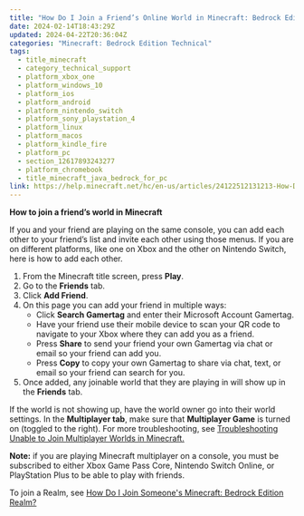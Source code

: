 ```yaml
---
title: "How Do I Join a Friend’s Online World in Minecraft: Bedrock Edition?"
date: 2024-02-14T18:43:29Z
updated: 2024-04-22T20:36:04Z
categories: "Minecraft: Bedrock Edition Technical"
tags:
  - title_minecraft
  - category_technical_support
  - platform_xbox_one
  - platform_windows_10
  - platform_ios
  - platform_android
  - platform_nintendo_switch
  - platform_sony_playstation_4
  - platform_linux
  - platform_macos
  - platform_kindle_fire
  - platform_pc
  - section_12617893243277
  - platform_chromebook
  - title_minecraft_java_bedrock_for_pc
link: https://help.minecraft.net/hc/en-us/articles/24122512131213-How-Do-I-Join-a-Friend-s-Online-World-in-Minecraft-Bedrock-Edition
---
```


**How to join a friend’s world in Minecraft**

If you and your friend are playing on the same console, you can add each other to your friend’s list and invite each other using those menus. If you are on different platforms, like one on Xbox and the other on Nintendo Switch, here is how to add each other.

1.  From the Minecraft title screen, press **Play**.
2.  Go to the **Friends** tab.
3.  Click **Add Friend**.
4.  On this page you can add your friend in multiple ways:
    - Click **Search Gamertag** and enter their Microsoft Account Gamertag.
    - Have your friend use their mobile device to scan your QR code to navigate to your Xbox where they can add you as a friend.
    - Press **Share** to send your friend your own Gamertag via chat or email so your friend can add you.
    - Press **Copy** to copy your own Gamertag to share via chat, text, or email so your friend can search for you.
5.  Once added, any joinable world that they are playing in will show up in the **Friends** tab.

If the world is not showing up, have the world owner go into their world settings. In the **Multiplayer tab**, make sure that **Multiplayer Game** is turned on (toggled to the right). For more troubleshooting, see [Troubleshooting Unable to Join Multiplayer Worlds in Minecraft.](./Troubleshooting-Unable-to-Join-Multiplayer-Worlds-in-Minecraft.md)

**Note:** if you are playing Minecraft multiplayer on a console, you must be subscribed to either Xbox Game Pass Core, Nintendo Switch Online, or PlayStation Plus to be able to play with friends.

To join a Realm, see [How Do I Join Someone's Minecraft: Bedrock Edition Realm?](../Create-or-Join-Realms/How-Do-I-Join-Someone-s-Minecraft-Bedrock-Edition-Realm.md)
